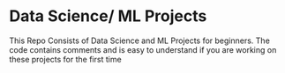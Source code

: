 # Data Science/ ML Projects
This Repo Consists of Data Science and ML Projects for beginners. The code contains comments and is easy to understand if you are working on these projects for the first time

